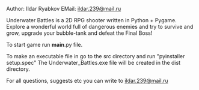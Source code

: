 Author: Ildar Ryabkov
EMail: ildar.239@mail.ru

Underwater Battles is a 2D RPG shooter written in Python + Pygame.
Explore a wonderful world full of dangerous enemies and try to 
survive and grow, upgrade your bubble-tank and defeat the Final Boss!

To start game run __main__.py file.

To make an executable file  in go to the src directory and run "pyinstaller setup.spec"
The Underwater_Battles.exe file will be created in the dist directory.

For all questions, suggests etc you can write to ildar.239@mail.ru
